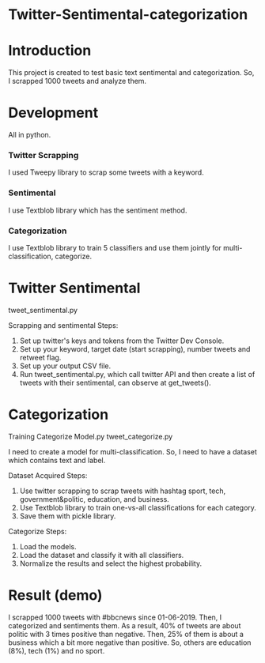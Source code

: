 # Twitter-Sentimental-categorization

# Introduction
  This project is created to test basic text sentimental and categorization. So, I scrapped 1000 tweets and analyze them.

# Development
  All in python.

### Twitter Scrapping
I used Tweepy library to scrap some tweets with a keyword.

### Sentimental
I use Textblob library which has the sentiment method.

### Categorization
I use Textblob library to train 5 classifiers and use them jointly for multi-classification, categorize.



# Twitter Sentimental
  tweet_sentimental.py
  
  Scrapping and sentimental Steps: 
  1. Set up twitter's keys and tokens from the Twitter Dev Console.
  2. Set up your keyword, target date (start scrapping), number tweets and retweet flag.
  3. Set up your output CSV file.
  4. Run tweet_sentimental.py, which call twitter API and then create a list of tweets with their sentimental, can observe at get_tweets().
  
# Categorization
  Training Categorize Model.py
  tweet_categorize.py
  
  I need to create a model for multi-classification. So, I need to have a dataset which contains text and label.
  
  Dataset Acquired Steps:
  1. Use twitter scrapping to scrap tweets with hashtag sport, tech, government&politic, education, and business.
  2. Use Textblob library to train one-vs-all classifications for each category.
  3. Save them with pickle library.
  
  Categorize Steps:
  1. Load the models.
  2. Load the dataset and classify it with all classifiers.
  3. Normalize the results and select the highest probability.



# Result (demo)
  I scrapped 1000 tweets with #bbcnews since 01-06-2019. Then, I categorized and sentiments them.
As a result, 40% of tweets are about politic with 3 times positive than negative. Then, 25% of them is about a business which a bit more negative than positive. So, others are education (8%), tech (1%) and no sport.
